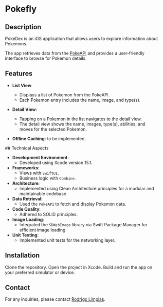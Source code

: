 # Pokefly
## Description

PokeDex is an iOS application that allows users to explore information about Pokemons.

The app retrieves data from the [PokeAPI](https://pokeapi.co) and provides a user-friendly interface to browse for Pokemon details.

## Features

- **List View**:
	- Displays a list of Pokemon from the PokeAPI.
	- Each Pokemon entry includes the name, image, and type(s).

- **Detail View**:
	- Tapping on a Pokemon in the list navigates to the detail view.
	- The detail view shows the name, images, type(s), abilities, and moves for the selected Pokemon.

- **Offline Caching**: to be implemented.


## Technical Aspects
- **Development Environment**:
	- Developed using Xcode version 15.1.
- **Frameworks**:
	- Views with `SwiftUI`.
	- Business logic with `Combine`.
- **Architecture**:
	- Implemented using Clean Architecture principles for a modular and maintainable codebase.
- **Data Retrieval**:
	- Used the `PokeAPI` to fetch and display Pokemon data.
- **Code Quality**:
	- Adhered to SOLID principles.
- **Image Loading**:
	- Integrated the `SDWebImage` library via Swift Package Manager for efficient image loading.
- **Unit Testing**:
	- Implemented unit tests for the networking layer.

## Installation
Clone the repository.
Open the project in Xcode.
Build and run the app on your preferred simulator or device.

## Contact
For any inquiries, please contact [Rodrigo Limpias](www.linkedin.com/in/rodrigolimpiascossio).





